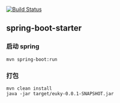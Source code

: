 
[![Build Status](https://travis-ci.org/RiverAge/spring-boot-starter.svg?branch=master)](https://travis-ci.org/RiverAge/spring-boot-starter)


## spring-boot-starter

### 启动 spring

```
mvn spring-boot:run
```

### 打包
```
mvn clean install
java -jar target/euky-0.0.1-SNAPSHOT.jar
```
